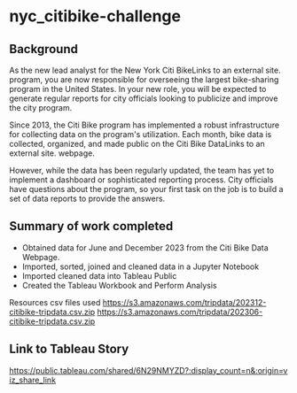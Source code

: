 # nyc_citibike-challenge

## Background
As the new lead analyst for the New York Citi BikeLinks to an external site. program, you are now responsible for overseeing the largest bike-sharing program in the United States. In your new role, you will be expected to generate regular reports for city officials looking to publicize and improve the city program.

Since 2013, the Citi Bike program has implemented a robust infrastructure for collecting data on the program's utilization. Each month, bike data is collected, organized, and made public on the Citi Bike DataLinks to an external site. webpage.

However, while the data has been regularly updated, the team has yet to implement a dashboard or sophisticated reporting process. City officials have questions about the program, so your first task on the job is to build a set of data reports to provide the answers.

## Summary of work completed

- Obtained data for June and December 2023 from the Citi Bike Data Webpage.
- Imported, sorted, joined and cleaned data in a Jupyter Notebook
- Imported cleaned data into Tableau Public
- Created the Tableau Workbook and Perform Analysis
  
Resources csv files used 
https://s3.amazonaws.com/tripdata/202312-citibike-tripdata.csv.zip
https://s3.amazonaws.com/tripdata/202306-citibike-tripdata.csv.zip

## Link to Tableau Story
https://public.tableau.com/shared/6N29NMYZD?:display_count=n&:origin=viz_share_link

